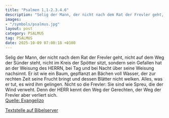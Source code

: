```yaml
---
title: "Psalmen 1,1-2.3.4.6"
description: "Selig der Mann, der nicht nach dem Rat der Frevler geht, nicht auf dem Weg der Sünder steht, nicht im Kreis der Spötter sitzt, sondern sein Gefallen hat an der Weisung des HERRN, bei Tag und bei Nacht über seine Weisung nachsinnt. Er ist wie ein Baum, gepflanzt an Bächen voll Was...."
images:
- "/symbols/psalmus.jpg"
layout: post
category: PSALMUS
tag: PSALMUS
date: 2025-10-09 07:00:18 +0100
---
```

Selig der Mann, der nicht nach dem Rat der Frevler geht, nicht auf dem Weg der Sünder steht, nicht im Kreis der Spötter sitzt,
sondern sein Gefallen hat an der Weisung des HERRN, bei Tag und bei Nacht über seine Weisung nachsinnt.
Er ist wie ein Baum, gepflanzt an Bächen voll Wasser, der zur rechten Zeit seine Frucht bringt und dessen Blätter nicht welken.<!--more--> Alles, was er tut, es wird ihm gelingen.
Nicht so die Frevler: Sie sind wie Spreu, die der Wind verweht.
Denn der HERR kennt den Weg der Gerechten, der Weg der Frevler aber verliert sich.<br>
[Quelle: Evangelizo](https://evangeliumtagfuertag.org/DE/gospel)

[Textstelle auf Bibelserver](https://www.bibleserver.com/EU/ps1,1-2.3.4.6)
